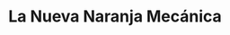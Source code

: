 ---
title: "La Nueva Naranja Mecánica"
url: /vina-del-mar/la-nueva-naranja-mecanica/
shop: comodidad
---